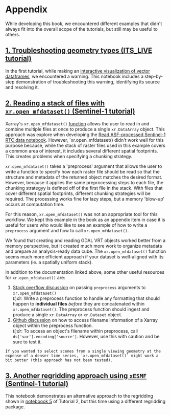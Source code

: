 # Appendix

While developing this book, we encountered different examples that didn't always fit into the overall scope of the tutorials, but still may be useful to others. 

## [1. Troubleshooting geometry types (ITS_LIVE tutorial)](nbs/1_handle_mult_geom_types.ipynb)

In the first tutorial, while making an [interactive visualization of vector dataframes](../itslive_nbs/3_combining_raster_vector_data.ipynb), we encountered a warning. This notebook includes a step-by-step demonstration of troubleshooting this warning, identifying its source and resolving it. 

## [2. Reading a stack of files with `xr.open_mfdataset()` (Sentinel-1 tutorial)](nbs/2_read_w_xropen_mfdataset.ipynb)

Xarray's `xr.open_mfdataset()` [function](https://docs.xarray.dev/en/stable/generated/xarray.open_mfdataset.html) allows the user to read in and combine multiple files at once to produce a single `xr.DataArray` object. This approach was explore when developing the [Read ASF-processed Sentinel-1 RTC data notebook](../sentinel1/nbs/1_read_asf_data.ipynb). However, `xr.open_mfdataset() didn't work well for this purpose because, while the stack of raster files used in this example covers a common area of interest, it includes several different spatial footprints. This creates problems when specifying a chunking strategy. 

`xr.open_mfdataset()` takes a 'preprocess' argument that allows the user to write a function to specify how each raster file should be read so that the structure and metadata of the returned object matches the desired format. However, because it applies the same preprocessing steps to each file, the chunking strategyy is defined off of the first file in the stack. With files that cover different spatial footprints, different chunking strategies will be required. The processing works fine for lazy steps, but a memory 'blow-up' occurs at computation time. 

For this reason, `xr.open_mfdataset()` was not an appropriate tool for this workflow. We kept this example in the book as an appendix item in case it is useful for users who would like to see an example of how to write a `preprocess` argument and how to call `xr.open_mfdataset()`. 

We found that creating and reading GDAL VRT objects worked better from a memory perspective, but it created much more work to organize metadata and prepare an analysis-ready data cube. The `xr.open_mfdataset()` function seems much more efficient approach if your dataset is well-aligned with its parameters (ie. a spatially uniform stack).

In addition to the documentation linked above, some other useful resources for `xr.open_mfdataset()` are: 

1. [Stack overflow discussion](https://stackoverflow.com/questions/51709266/using-xarray-to-open-a-multi-file-dataset-when-both-the-files-and-dataset-have-a) on passing `preprocess` arguments to `xr.open_mfdataset()`  
    *tl;dr*: Write a preprocess function to handle any formatting that should happen to **individual files** *before* they are concatenated within `xr.open_mfdataset()`. The preprocess function should ingest and produce a single `xr.DataArray` or `xr.Dataset` object.   
2. [Github discussion](https://github.com/pydata/xarray/issues/2550) on how to access filename information of a Xarray object within the preprocess function.   
    *tl;dr*: To access an object's filename within preprocess, call `ds['var'].encoding['source']`. However, use this with caution and be sure to test it. 

```{note}
If you wanted to select scenes from a single viewing geometry at the expense of a denser time series, `xr.open_mfdataset()` might work a bit better (this approach has not been tested).
```

## [3. Another regridding approach using `xESMF` (Sentinel-1 tutorial)](nbs/3_regridding_w_xesmf.ipynb)
This notebook demonstrates an alternative approach to the regridding shown in [noteboook 5](../sentinel1/nbs/5_comparing_s1_rtc_datasets.ipynb) of Tutorial 2, but this time using a different regridding package. 